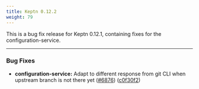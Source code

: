 ```yaml
---
title: Keptn 0.12.2
weight: 79
---
```


This is a bug fix release for Keptn 0.12.1, containing fixes for the configuration-service.

---

### Bug Fixes

* **configuration-service:** Adapt to different response from git CLI when upstream branch is not there yet ([#6876](https://github.com/keptn/keptn/issues/6876)) ([c0f30f2](https://github.com/keptn/keptn/commit/c0f30f209575f6575e14fccf24029d2f6764ea2f))
